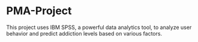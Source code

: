 # PMA-Project
This project uses IBM SPSS, a powerful data analytics tool, to analyze user behavior and predict addiction levels based on various factors.
